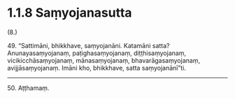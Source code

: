 # 1.1.8 Saṃyojanasutta

(8.)

49\. “Sattimāni, bhikkhave, saṃyojanāni. Katamāni satta? Anunayasaṃyojanaṃ, paṭighasaṃyojanaṃ, diṭṭhisaṃyojanaṃ, vicikicchāsaṃyojanaṃ, mānasaṃyojanaṃ, bhavarāgasaṃyojanaṃ, avijjāsaṃyojanaṃ. Imāni kho, bhikkhave, satta saṃyojanānī”ti.

---

50\. Aṭṭhamaṃ.

